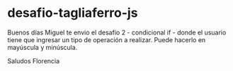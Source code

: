 # desafio-tagliaferro-js

Buenos días Miguel te envio el desafio 2 - condicional if - donde el usuario tiene que ingresar un tipo de operación a realizar. Puede hacerlo en mayúscula y minúscula.

Saludos
Florencia
